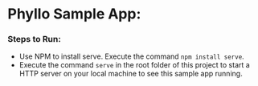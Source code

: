 # Phyllo Sample App:


### Steps to Run:

- Use NPM to install serve. Execute the command `npm install serve`.
- Execute the command `serve` in the root folder of this project to start a HTTP server on your local machine to see this sample app running. 

